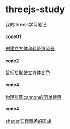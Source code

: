 # threejs-study
我的threejs学习笔记


#### code01
[创建立方体和轨迹渲染器](./code01/README.md)

#### code2
[鼠标拾取使立方体变色](./code02/README.md)

#### code4
[物理引擎cannon的简单使用](./code04/README.md)

#### code4
[shader实现飘扬的国旗](./code05/README.md)
